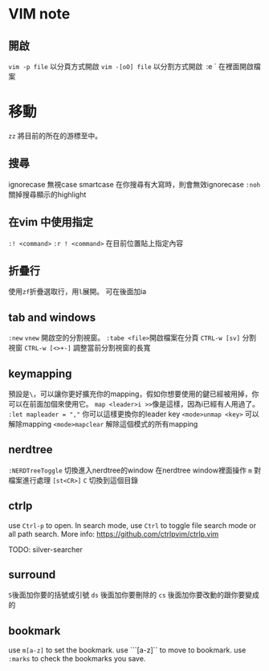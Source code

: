 # VIM note

## 開啟
`vim -p file` 以分頁方式開啟
`vim -[oO] file` 以分割方式開啟`
`:e <file>` 在裡面開啟檔案



# 移動
`zz` 將目前的所在的游標至中。

## 搜尋
ignorecase 無視case
smartcase 在你搜尋有大寫時，則會無效ignorecase
`:noh` 關掉搜尋顯示的highlight


## 在vim 中使用指定

`:! <command>`
`:r ! <command>` 在目前位置貼上指定內容


## 折疊行
使用`zf`折疊選取行，用`l`展開。
可在後面加ia


## tab and windows
`:new` `vnew` 開啟空的分割視窗。
`:tabe <file>`開啟檔案在分頁
`CTRL-w [sv]` 分割視窗
`CTRL-w [<>+-]` 調整當前分割視窗的長寬


## keymapping
<leader> 預設是`\`，可以讓你更好擴充你的mapping，假如你想要使用的鍵已經被用掉，你可以在前面加個<leader>來使用它。
`map <leader>i >>`像是這樣，因為i已經有人用過了。
`:let mapleader = ","` 你可以這樣更換你的leader key
``<mode>unmap <key>`` 可以解除mapping
`<mode>mapclear` 解除這個模式的所有mapping

## nerdtree
`:NERDTreeToggle` 切換進入nerdtree的window
在nerdtree window裡面操作
`m` 對檔案進行處理
`[st<CR>]`
`C` 切換到這個目錄

## ctrlp
use `Ctrl-p` to open.
In search mode, use `Ctrl` to toggle file search mode or all path search.
More info: https://github.com/ctrlpvim/ctrlp.vim

TODO: silver-searcher


## surround
`S`後面加你要的括號或引號
`ds` 後面加你要刪除的
`cs` 後面加你要改動的跟你要變成的

## bookmark
use `m[a-z]` to set the bookmark.
use ```[a-z]`` to move to bookmark.
use `:marks` to check the bookmarks you save.




